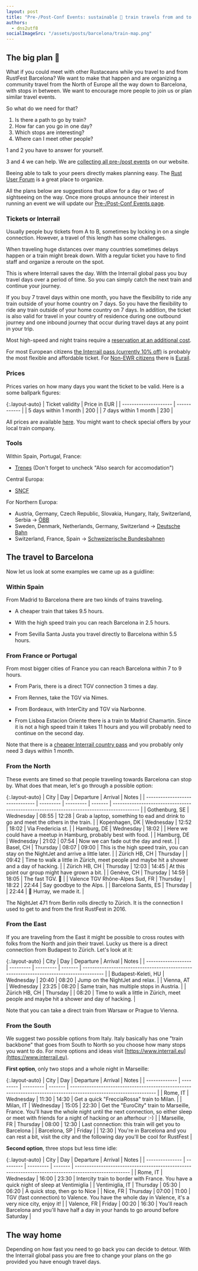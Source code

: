 ```yaml
---
layout: post
title: "Pre-/Post-Conf Events: sustainable 🚄 train travels from and to RustFest Barcelona"
authors:
  - dns2utf8
socialImageSrc: "/assets/posts/barcelona/train-map.png"
---
```


## The big plan 🚆

What if you could meet with other Rustaceans while you travel to and from RustFest Barcelona?
We want to make that happen and are organizing a community travel from the North of Europe all the way down to Barcelona, with stops in between.
We want to encourage more people to join us or plan similar travel events.

So what do we need for that?

1. Is there a path to go by train?
2. How far can you go in one day?
3. Which stops are interesting?
4. Where can I meet other people?

1 and 2 you have to answer for yourself.

3 and 4 we can help. We are [collecting all pre-/post events](https://barcelona.rustfest.eu/pre_post_conf_events/) on our website.

Beeing able to talk to your peers directly makes planning easy.
The [Rust User Forum](https://users.rust-lang.org/c/community) is a great place to organize.

All the plans below are suggestions that allow for a day or two of sightseeing on the way.
Once more groups announce their interest in running an event we will update our [Pre-/Post-Conf Events page](https://barcelona.rustfest.eu/pre_post_conf_events/).

### Tickets or Interrail

Usually people buy tickets from A to B, sometimes by locking in on a single connection.
However, a travel of this length has some challenges.

When traveling huge distances over many countries sometimes delays happen or a train might break down.
With a regular ticket you have to find staff and organize a reroute on the spot.

This is where Interrail saves the day.
With the Interrail global pass you buy travel days over a period of time.
So you can simply catch the next train and continue your journey.

If you buy 7 travel days within one month, you have the flexibility to ride any train outside of your home country on 7 days.
So you have the flexibility to ride any train outside of your home country on 7 days.
In addition, the ticket is also valid for travel in your country of residence during one outbound journey and one inbound journey that occur during travel days at any point in your trip.

Most high-speed and night trains require a [reservation at an additional cost](https://www.interrail.eu/en/plan-your-trip/reservations).

For most European citizens [the Interrail pass (currently 10% off)](https://www.interrail.eu/en/autumn-sale/global-pass) is probably the most flexible and affordable ticket.
For [Non-EWR citizens](https://www.interrail.eu/en/help/ordering-pass/do-i-need-interrail-or-eurail-pass) there is [Eurail](https://www.eurail.com/en/eurail-passes/global-pass).

### Prices

Prices varies on how many days you want the ticket to be valid. Here is a some ballpark figures:

{:.layout-auto}
| Ticket validity       | Price in EUR |
| --------------------- | ------------ |
| 5 days within 1 month | 200          |
| 7 days within 1 month | 230          |


All prices are available [here](https://www.interrail.eu/en/interrail-passes/global-pass). You might want to check special offers by your local train company.


### Tools

Within Spain, Portugal, France:
* [Trenes](https://train.trenes.com/) (Don't forget to uncheck "Also search for accomodation")

Central Europa:
* [SNCF](https://www.sncf.com/en)

For Northern Europa:
* Austria, Germany, Czech Republic, Slovakia, Hungary, Italy, Switzerland, Serbia -> [ÖBB](https://www.oebb.at/)
* Sweden, Denmark, Netherlands, Germany, Switzerland -> [Deutsche Bahn](https://bahn.de)
* Switzerland, France, Spain -> [Schweizerische Bundesbahnen](https://sbb.ch)

## The travel to Barcelona

Now let us look at some examples we came up as a guidline:

### Within Spain

From Madrid to Barcelona there are two kinds of trains traveling.

* A cheaper train that takes 9.5 hours.
* With the high speed train you can reach Barcelona in 2.5 hours.

* From Sevilla Santa Justa you travel directly to Barcelona within 5.5 hours.

### From France or Portugal

From most bigger cities of France you can reach Barcelona within 7 to 9 hours.

* From Paris, there is a direct TGV connection 3 times a day.
* From Rennes, take the TGV via Nimes.
* From Bordeaux, with InterCity and TGV via Narbonne.

* From Lisboa Estacion Oriente there is a train to Madrid Chamartin. Since it is not a high speed train it takes 11 hours and you will probably need to continue on the second day.

Note that there is a [cheaper Interrail country pass](https://www.interrail.eu/en/interrail-passes/one-country-pass/spain-passes) and you probably only need 3 days within 1 month.


### From the North

These events are timed so that people traveling towards Barcelona can stop by.
What does that mean, let's go through a possible option:

{:.layout-auto}
|              City               |    Day    | Departure | Arrival |                                           Notes                                           |
| ------------------------------- | --------- | --------- | ------- | ----------------------------------------------------------------------------------------- |
| Gothenburg, SE                  | Wednesday | 08:55     | 12:28   | Grab a laptop, something to ead and drink to go and meet the others in the train.         |
| Kopenhagen, DK                  | Wednesday | 12:52     | 18:02   | Via Fredericia st.                                                                        |
| Hamburg, DE                     | Wednesday | 18:02     |         | Here we could have a meetup in Hamburg, probably best with food.                          |
| Hamburg, DE                     | Wednesday | 21:02     | 07:54   | Now we can fade out the day and rest.                                                     |
| Basel, CH                       | Thursday  | 08:07     | 09:00   | This is the high speed train, you can stay on the NightJet and arrive a little later.     |
| Zürich HB, CH                   | Thursday  |           | 09:42   | Time to walk a little in Zürich, meet people and maybe hit a shower and a day of hacking. |
| Zürich HB, CH                   | Thursday  | 12:03     | 14:45   | At this point our group might have grown a bit.                                           |
| Genève, CH                      | Thursday  | 14:59     | 18:05   | The fast TGV. 🚅                                                                           |
| Valence TGV Rhône-Alpes Sud, FR | Thursday  | 18:22     | 22:44   | Say goodbye to the Alps.                                                                  |
| Barcelona Sants, ES             | Thursday  |           | 22:44   | 🎉 Hurray, we made it.                                                                     |

The NightJet 471 from Berlin rolls directly to Zürich.
It is the connection I used to get to and from the first RustFest in 2016.


### From the East

If you are traveling from the East it might be possible to cross routes with folks from the North and join their travel.
Lucky us there is a direct connection from Budapest to Zürich.
Let's look at it:

{:.layout-auto}
|        City         |    Day    | Departure | Arrival |                                          Notes                                          |
| ------------------- | --------- | --------- | ------- | --------------------------------------------------------------------------------------- |
| Budapest-Keleti, HU | Wednesday | 20:40     | 08:20   | Jump on the NightJet and relax.                                                         |
| Vienna, AT          | Wednesday | 23:25     | 08:20   | Same train, has multiple stops in Austria.                                              |
| Zürich HB, CH       | Thursday  |           | 08:20   | Time to walk a little in Zürich, meet people and maybe hit a shower and day of hacking. |

Note that you can take a direct train from Warsaw or Prague to Vienna.

### From the South

We suggest two possible options from Italy. Italy basically has one "train backbone" that goes from South to North so you choose how many stops you want to do. For more options and ideas visit [https://www.interrail.eu](https://www.interrail.eu).

**First option**, only two stops and a whole night in Marseille:

{:.layout-auto}
| City          | Day       | Departure | Arrival | Notes                                                                                                                                                                                  |
| ------------- | --------- | --------- | ------- | ------------------------------------------------------------------------------------------------------------------                                                                     |
| Rome, IT      | Wednesday | 11:30     | 14:30   | Get a quick "FrecciaRossa" train to Milan.                                                                                                                                             |
| Milan, IT     | Wednesday | 15:05     | 22:30   | Get the "EuroCity" train to Marseille, France. You'll have the whole night until the next connection, so either sleep or meet with friends for a night of hacking or an afterhour :-) |
| Marseille, FR | Thursday  | 08:00     | 12:30   | Last connection: this train will get you to Barcelona                                                                                                                                  |
| Barcelona, SP | Friday    |           | 12:30   | You're in Barcelona and you can rest a bit, visit the city and the following day you'll be cool for RustFest                                                                           |

**Second option**, three stops but less time idle:

{:.layout-auto}
|      City       |    Day    | Departure | Arrival |                                                 Notes                                                 |
| --------------- | --------- | --------- | ------- | ----------------------------------------------------------------------------------------------------- |
| Rome, IT        | Wednesday | 16:00     | 23:30   | Intercity train to border with France. You have a quick night of sleep at Ventimiglia                 |
| Ventimiglia, IT | Thursday  | 05:30     | 06:20   | A quick stop, then go to Nice                                                                         |
| Nice, FR        | Thursday  | 07:00     | 11:00   | TGV (fast connection) to Valence. You have the whole day in Valence, it's a very nice city, enjoy it! |
| Valence, FR     | Friday    | 00:20     | 16:30   | You'll reach Barcelona and you'll have half a day in your hands to go around before Saturday          |


## The way home

Depending on how fast you need to go back you can decide to detour.
With the Interrail global pass you are free to change your plans on the go provided you have enough travel days.
